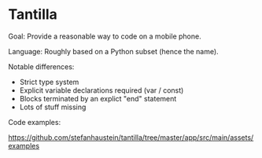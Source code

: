 # Tantilla

Goal: Provide a reasonable way to code on a mobile phone.

Language: Roughly based on a Python subset (hence the name).

Notable differences:

 - Strict type system
 - Explicit variable declarations required (var / const)
 - Blocks terminated by an explict "end" statement 
 - Lots of stuff missing

Code examples:

https://github.com/stefanhaustein/tantilla/tree/master/app/src/main/assets/examples
